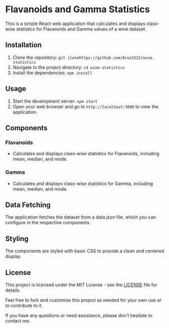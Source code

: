 # Flavanoids and Gamma Statistics

This is a simple React web application that calculates and displays class-wise statistics for Flavanoids and Gamma values of a wine dataset.

## Installation

1. Clone the repository: `git clonehttps://github.com/Arun1522/wine-statistics`
2. Navigate to the project directory: `cd wine-statistics`
3. Install the dependencies: `npm install`

## Usage

1. Start the development server: `npm start`
2. Open your web browser and go to `http://localhost:3000` to view the application.

## Components

### Flavanoids
- Calculates and displays class-wise statistics for Flavanoids, including mean, median, and mode.

### Gamma
- Calculates and displays class-wise statistics for Gamma, including mean, median, and mode.

## Data Fetching

The application fetches the dataset from a data.json file, which you can configure in the respective components.

## Styling

The components are styled with basic CSS to provide a clean and centered display.

## License

This project is licensed under the MIT License - see the [LICENSE](LICENSE) file for details.

Feel free to fork and customize this project as needed for your own use or to contribute to it.

If you have any questions or need assistance, please don't hesitate to contact me.
